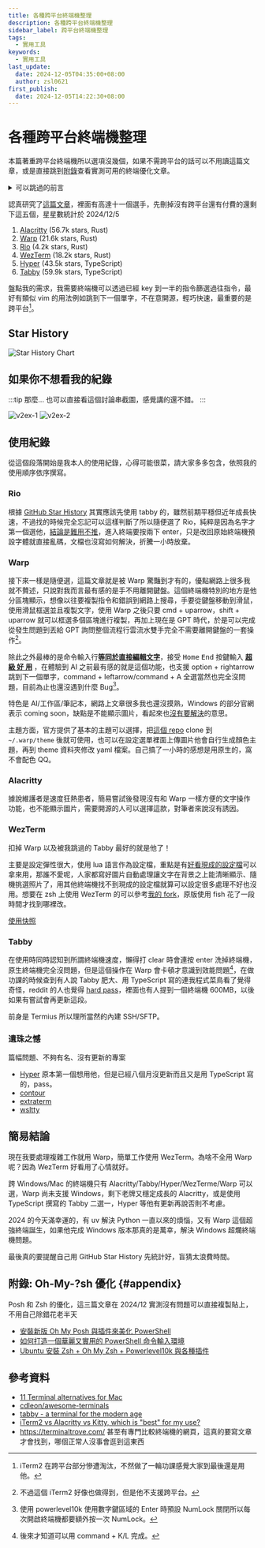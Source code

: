 ```yaml
---
title: 各種跨平台終端機整理
description: 各種跨平台終端機整理
sidebar_label: 跨平台終端機整理
tags:
  - 實用工具
keywords:
  - 實用工具
last_update:
  date: 2024-12-05T04:35:00+08:00
  author: zsl0621
first_publish:
  date: 2024-12-05T14:22:30+08:00
---
```


# 各種跨平台終端機整理

本篇著重跨平台終端機所以選項沒幾個，如果不需跨平台的話可以不用讀這篇文章，或是直接跳到[附錄](#appendix)查看實測可用的終端優化文章。

<details>

<summary>可以跳過的前言</summary>

筆者原本是長年 Windows 用戶，偶然在 Mac 上使用過 zsh 再回去用 Windows 的真的會想砸電腦，沒有比較沒有傷害，爛到不可思議。先介紹自己的終端機使用經驗，由於 iTerm2 的 i 距離左手位置太遠不好直接呼叫（其實是第一次自己裝壞了）所以後來使用原生終端機搭配 oh-my-zsh，這個配置其實對於首次優化終端機的我而言已經很好用了，使用上也沒感受到特別大的問題，但是回過頭來優化 Windows 終端時發現 Windows 壓根沒有 zsh 所以使用名字相似的 oh-my-posh，他的缺點是對比 oh-my-zsh 能抄的作業相對少，而且不是終端機只是主題，等於還是在用內建的爛終端，同時我 Mac 使用已經很順手，還要多維護一份設定光想就麻煩，於是決定尋找是否有跨平台的終端機可以使用。

</details>

認真研究了[這篇文章](https://setapp.com/how-to/terminal-alternatives-for-mac)，裡面有高達十一個選手，先刪掉沒有跨平台還有付費的還剩下這五個，星星數統計於 2024/12/5

1. [Alacritty](https://github.com/alacritty/alacritty) (56.7k stars, Rust)
2. [Warp](https://github.com/warpdotdev/Warp) (21.6k stars, Rust)
3. [Rio](https://github.com/raphamorim/rio) (4.2k stars, Rust)
4. [WezTerm](https://github.com/wez/wezterm) (18.2k stars, Rust)
4. [Hyper](https://github.com/vercel/hyper) (43.5k stars, TypeScript)
5. [Tabby](https://github.com/Eugeny/tabby) (59.9k stars, TypeScript)

盤點我的需求，我需要終端機可以透過已經 key 到一半的指令篩選過往指令，最好有類似 vim 的用法例如跳到下一個單字，不在意開源，輕巧快速，最重要的是跨平台[^it]。

[^it]: iTerm2 在跨平台部分慘遭淘汰，不然做了一輪功課感覺大家到最後還是用他。

## Star History

![Star History Chart](https://api.star-history.com/svg?repos=alacritty/alacritty,warpdotdev/Warp,raphamorim/rio,wez/wezterm,vercel/hyper,Eugeny/tabby&type=Date)

## 如果你不想看我的紀錄

:::tip 那麼...
也可以直接看這個討論串截圖，感覺講的還不錯。
:::

![v2ex-1](www.v2ex.com-900640-1.webp "v2ex-1")
![v2ex-2](www.v2ex.com-900640-2.webp "v2ex-2")

## 使用紀錄

從這個段落開始是我本人的使用紀錄，心得可能很菜，請大家多多包含，依照我的使用順序依序撰寫。

### Rio

根據 [GitHub Star History](https://star-history.com/#Eugeny/tabby&alacritty/alacritty&vercel/hyper&raphamorim/rio&warpdotdev/Warp&wez/wezterm&Date) 其實應該先使用 tabby 的，雖然前期平穩但近年成長快速，不過找的時候完全忘記可以這樣判斷了所以隨便選了 Rio，純粹是因為名字才第一個選他，<u>結論是難用不推</u>，進入終端要按兩下 enter，只是改回原始終端機預設字體就直接亂碼，文檔也沒寫如何解決，折騰一小時放棄。

### Warp

接下來一樣是隨便選，這篇文章就是被 Warp 驚豔到才有的，優點網路上很多我就不贅述，只說對我而言最有感的是手不用離開鍵盤。這個終端機特別的地方是他分區塊顯示，想像以往要複製指令和錯誤到網路上搜尋，手要從鍵盤移動到滑鼠，使用滑鼠框選並且複製文字，使用 Warp 之後只要 cmd + uparrow，shift + uparrow 就可以框選多個區塊進行複製，再加上現在是 GPT 時代，於是可以完成從發生問題到丟給 GPT 詢問整個流程行雲流水雙手完全不需要離開鍵盤的一套操作[^but]。

除此之外最棒的是命令輸入行<u>**等同於直接編輯文字**</u>，接受 <kbd>Home</kbd> <kbd>End</kbd> 按鍵輸入 <u>**超 級 好 用**</u> ，在體驗到 AI 之前最有感的就是這個功能，也支援 option + rightarrow 跳到下一個單字，command + leftarrow/command + A 全選當然也完全沒問題，目前為止也還沒遇到什麼 Bug[^bug]。

特色是 AI/工作區/筆記本，網路上文章很多我也還沒摸熟，Windows 的部分官網表示 coming soon，缺點是不能顯示圖片，看起來也[沒有要解決](https://github.com/warpdotdev/Warp/issues/26)的意思。

主題方面，官方提供了基本的主題可以選擇，把[這個 repo](https://github.com/warpdotdev/themes) clone 到 `~/.warp/theme` 後就可使用，也可以在設定選單裡面上傳圖片他會自行生成顏色主題，再到 theme 資料夾修改 yaml 檔案。自己搞了一小時的感想是用原生的，窩不會配色 QQ。

[^but]: 不過這個 iTerm2 好像也做得到，但是他不支援跨平台。
[^bug]: 使用 powerlevel10k 使用數字鍵區域的 Enter 時預設 NumLock 關閉所以每次開啟終端機都要額外按一次 NumLock。

### Alacritty

據說維護者是速度狂熱患者，簡易嘗試後發現沒有和 Warp 一樣方便的文字操作功能，也不能顯示圖片，需要開源的人可以選擇這款，對筆者來說沒有誘因。

### WezTerm

扣掉 Warp 以及被我跳過的 Tabby 最好的就是他了！

主要是設定彈性很大，使用 lua 語言作為設定檔，重點是有[好看現成的設定檔](https://github.com/KevinSilvester/wezterm-config)可以拿來用，那誰不愛呢，人家都寫好圖片自動處理讓文字在背景之上能清晰顯示、隨機挑選照片了，用其他終端機找不到現成的設定檔就算可以設定很多處理不好也沒用。想要在 zsh 上使用 WezTerm 的可以參考[我的 fork](https://github.com/ZhenShuo2021/wezterm-config)，原版使用 fish 花了一段時間才找到哪裡改。

[使用快照](https://x.com/hank_zhao/status/1801800550553686305)

### Tabby

在使用時同時認知到所謂終端機速度，懶得打 clear 時會連按 enter 洗掉終端機，原生終端機完全沒問題，但是這個操作在 Warp 會卡頓才意識到效能問題[^plus-k]，在做功課的時候查到有人說 Tabby 肥大、用 TypeScript 寫的連我程式菜鳥看了覺得奇怪，reddit 的人也覺得 [hard pass](https://www.reddit.com/r/commandline/comments/rcs3va/tabby_a_terminal_for_the_modern_age/)，裡面也有人提到一個終端機 600MB，以後如果有嘗試會再更新這段。

前身是 Termius 所以理所當然的內建 SSH/SFTP。

[^plus-k]: 後來才知道可以用 command + K/L 完成。

### 遺珠之憾

篇幅問題、不夠有名、沒有更新的專案

- [Hyper](https://github.com/vercel/hyper) 原本第一個想用他，但是已經八個月沒更新而且又是用 TypeScript 寫的，pass。
- [contour](https://github.com/contour-terminal/contour/)
- [extraterm](https://github.com/sedwards2009/extraterm)
- [wsltty](https://github.com/mintty/wsltty)

## 簡易結論

現在我要處理複雜工作就用 Warp，簡單工作使用 WezTerm。為啥不全用 Warp 呢？因為 WezTerm 好看用了心情就好。

跨 Windows/Mac 的終端機只有 Alacritty/Tabby/Hyper/WezTerme/Warp 可以選，Warp 尚未支援 Windows，剩下老牌又穩定成長的 Alacritty，或是使用 TypeScript 撰寫的 Tabby 二選一，Hyper 等他有更新再說否則不考慮。

2024 的今天滿幸運的，有 uv 解決 Python 一直以來的煩惱，又有 Warp 這個超強終端誕生，如果他完成 Windows 版本那真的是萬幸，解決 Windows 超爛終端機問題。

最後真的要提醒自己用 GitHub Star History 先統計好，盲猜太浪費時間。

## 附錄: Oh-My-?sh 優化 {#appendix}

Posh 和 Zsh 的優化，這三篇文章在 2024/12 實測沒有問題可以直接複製貼上，不用自己除錯花老半天

- [安裝新版 Oh My Posh 與插件來美化 PowerShell](https://www.kwchang0831.dev/dev-env/pwsh/oh-my-posh)
- [如何打造一個華麗又實用的 PowerShell 命令輸入環境](https://blog.miniasp.com/post/2021/11/24/PowerShell-prompt-with-Oh-My-Posh-and-Windows-Terminal)
- [Ubuntu 安裝 Zsh + Oh My Zsh + Powerlevel10k 與各種插件](https://www.kwchang0831.dev/dev-env/ubuntu/oh-my-zsh)

## 參考資料

- [11 Terminal alternatives for Mac](https://setapp.com/how-to/terminal-alternatives-for-mac)
- [cdleon/awesome-terminals](https://github.com/cdleon/awesome-terminals)
- [tabby - a terminal for the modern age](https://www.reddit.com/r/commandline/comments/rcs3va/tabby_a_terminal_for_the_modern_age/)
- [iTerm2 vs Alacritty vs Kitty, which is "best" for my use?](https://www.reddit.com/r/macapps/comments/1djs2up/iterm2_vs_alacritty_vs_kitty_which_is_best_for_my/)
- https://terminaltrove.com/ 甚至有專門比較終端機的網頁，這真的要寫文章才會找到，哪個正常人沒事會逛到這東西
